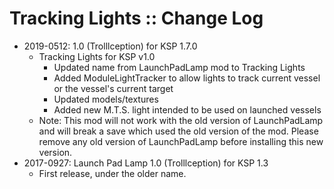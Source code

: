 # Tracking Lights :: Change Log

* 2019-0512: 1.0 (Trolllception) for KSP 1.7.0
	+ Tracking Lights for KSP v1.0
		- Updated name from LaunchPadLamp mod to Tracking Lights
		- Added ModuleLightTracker to allow lights to track current vessel or the vessel's current target
		- Updated models/textures
		- Added new M.T.S. light intended to be used on launched vessels
	+ Note:  This mod will not work with the old version of LaunchPadLamp and will break a save which used the old version of the mod.  Please remove any old version of LaunchPadLamp before installing this new version.
* 2017-0927: Launch Pad Lamp 1.0 (Trolllception) for KSP 1.3
	+ First release, under the older name. 
